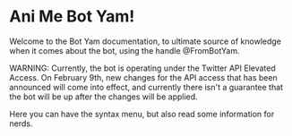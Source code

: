 # Ani Me Bot Yam!

Welcome to the Bot Yam documentation, to ultimate source of knowledge when it comes about the bot, using the handle @FromBotYam.

WARNING: Currently, the bot is operating under the Twitter API Elevated Access. On February 9th, new changes for the API access that has been announced will come into effect, and currently there isn't a guarantee that the bot will be up after the changes will be applied.

Here you can have the syntax menu, but also read some information for nerds.